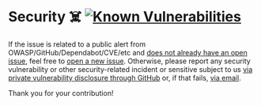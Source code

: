 # Security ☠️ [![Known Vulnerabilities][2]][1]

If the issue is related to a public alert from OWASP/GitHub/Dependabot/CVE/etc
and [does not already have an open issue][3], feel free to [open a new
issue][4]. Otherwise, please report any security vulnerability or other
security-related incident or sensitive subject to us [via private vulnerability
disclosure through GitHub][5] or, if that fails, [via email][6].

Thank you for your contribution!

[1]:
  https://snyk.io/test/github/Xunnamius/babel-plugin-transform-rewrite-imports
[2]:
  https://snyk.io/test/github/Xunnamius/babel-plugin-transform-rewrite-imports/badge.svg
[3]:
  https://github.com/Xunnamius/babel-plugin-transform-rewrite-imports/issues?q=
[4]:
  https://github.com/Xunnamius/babel-plugin-transform-rewrite-imports/issues/new/choose
[5]:
  https://docs.github.com/en/code-security/security-advisories/guidance-on-reporting-and-writing-information-about-vulnerabilities/privately-reporting-a-security-vulnerability#privately-reporting-a-security-vulnerability
[6]:
  mailto:security@ergodark.com?subject=ALERT%3A%20SECURITY%20INCIDENT%3A%20%28five%20word%20summary%29
